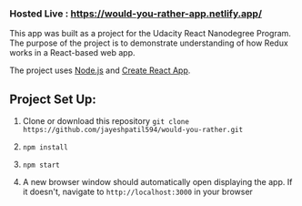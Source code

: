 ### Hosted Live : https://would-you-rather-app.netlify.app/

This app was built as a project for the Udacity React Nanodegree Program. The purpose of the project is to demonstrate understanding of how Redux works in a React-based web app.

The project uses [Node.js](https://nodejs.org/en/) and [Create React App](https://github.com/facebook/create-react-app).

## Project Set Up:

1. Clone or download this repository ``git clone https://github.com/jayeshpatil594/would-you-rather.git``

2. ``npm install``

3. ``npm start``

4. A new browser window should automatically open displaying the app. If it doesn't, navigate to ``http://localhost:3000`` in your browser




